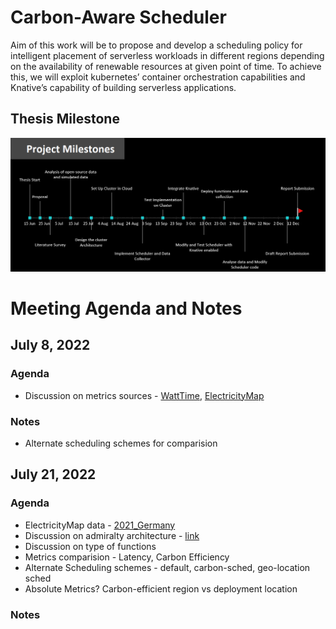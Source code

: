 # Carbon-Aware Scheduler
Aim of this work will be to propose and develop a scheduling policy for intelligent placement of serverless workloads in different regions depending on the availability of renewable resources at given point of time. To achieve this, we will exploit  kubernetes’ container orchestration capabilities and Knative’s capability of building serverless applications.
## Thesis Milestone
![Screenshot](resources/Milestones.png)
# Meeting Agenda and Notes
## July 8, 2022
### Agenda
- Discussion on metrics sources - [WattTime](https://www.watttime.org/api-documentation/#introduction), [ElectricityMap](https://static.electricitymap.org/api/docs/index.html)  
  
### Notes
- Alternate scheduling schemes for comparision  

## July 21, 2022
### Agenda

- ElectricityMap data - [2021_Germany](https://drive.google.com/file/d/1F-PXu4p9sR28Gx2aJII-kuesCWV5vPS9/view?usp=sharing)
- Discussion on admiralty architecture - [link](https://admiralty.io/docs/concepts/topologies)
- Discussion on type of functions
- Metrics comparision - Latency, Carbon Efficiency
- Alternate Scheduling schemes - default, carbon-sched, geo-location sched
- Absolute Metrics? Carbon-efficient region vs deployment location

### Notes